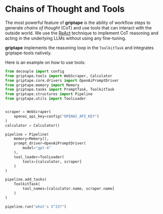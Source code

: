 # Chains of Thought and Tools

The most powerful feature of **griptape** is the ability of workflow steps to generate *chains of thought* (CoT) and use tools that can interact with the outside world. We use the [ReAct](https://arxiv.org/abs/2210.03629) technique to implement CoT reasoning and acting in the underlying LLMs without using any fine-tuning.

**griptape** implements the reasoning loop in the `ToolkitTask` and integrates griptape-tools natively.

Here is an example on how to use tools:

```python
from decouple import config
from griptape.tools import WebScraper, Calculator
from griptape.core.drivers import OpenAiPromptDriver
from griptape.memory import Memory
from griptape.tasks import PromptTask, ToolkitTask
from griptape.structures import Pipeline
from griptape.utils import ToolLoader


scraper = WebScraper(
    openai_api_key=config("OPENAI_API_KEY")
)
calculator = Calculator()

pipeline = Pipeline(
    memory=Memory(),
    prompt_driver=OpenAiPromptDriver(
        model="gpt-4"
    ),
    tool_loader=ToolLoader(
        tools=[calculator, scraper]
    )
)

pipeline.add_tasks(
    ToolkitTask(
        tool_names=[calculator.name, scraper.name]
    )
)

pipeline.run("what's 5^23?")
```